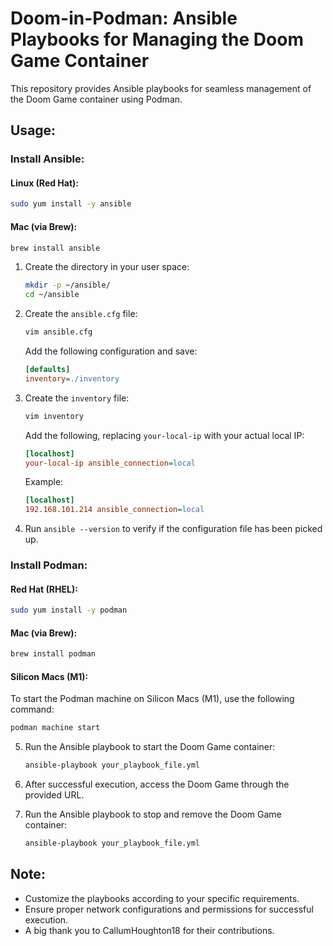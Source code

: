 # Doom-in-Podman: Ansible Playbooks for Managing the Doom Game Container

This repository provides Ansible playbooks for seamless management of the Doom Game container using Podman.

## Usage:

### Install Ansible:

#### Linux (Red Hat):
```bash
sudo yum install -y ansible
```

#### Mac (via Brew):
```bash
brew install ansible
```

1. Create the directory in your user space:
   ```bash
   mkdir -p ~/ansible/
   cd ~/ansible
   ```

2. Create the `ansible.cfg` file:
   ```bash
   vim ansible.cfg
   ```
   Add the following configuration and save:
   ```ini
   [defaults]
   inventory=./inventory
   ```

3. Create the `inventory` file:
   ```bash
   vim inventory
   ```
   Add the following, replacing `your-local-ip` with your actual local IP:
   ```ini
   [localhost]
   your-local-ip ansible_connection=local
   ```
   Example:
   ```ini
   [localhost]
   192.168.101.214 ansible_connection=local
   ```

4. Run `ansible --version` to verify if the configuration file has been picked up.

### Install Podman:

#### Red Hat (RHEL):
```bash
sudo yum install -y podman
```

#### Mac (via Brew):
```bash
brew install podman
```

#### Silicon Macs (M1):
To start the Podman machine on Silicon Macs (M1), use the following command:
```bash
podman machine start
```

5. Run the Ansible playbook to start the Doom Game container:
   ```bash
   ansible-playbook your_playbook_file.yml
   ```

6. After successful execution, access the Doom Game through the provided URL.

7. Run the Ansible playbook to stop and remove the Doom Game container:
   ```bash
   ansible-playbook your_playbook_file.yml
   ```

## Note:

- Customize the playbooks according to your specific requirements.
- Ensure proper network configurations and permissions for successful execution.
- A big thank you to CallumHoughton18 for their contributions.
